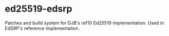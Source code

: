 # ed25519-edsrp
Patches and build system for DJB's ref10 Ed25519 implementation. Used in EdSRP's reference implementation.
